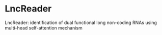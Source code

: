 # LncReader
LncReader: identification of dual functional long non-coding RNAs using multi-head self-attention mechanism

